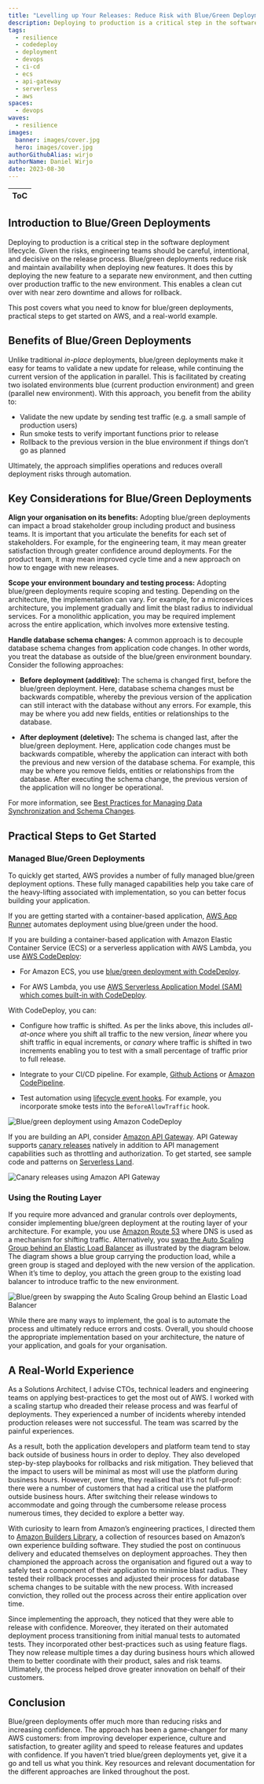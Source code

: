 ```yaml
---
title: "Levelling up Your Releases: Reduce Risk with Blue/Green Deployments"
description: Deploying to production is a critical step in the software deployment lifecycle. One approach to reduce risk is blue/green deployments.
tags:
  - resilience
  - codedeploy
  - deployment
  - devops
  - ci-cd
  - ecs
  - api-gateway
  - serverless
  - aws
spaces:
  - devops
waves:
  - resilience
images:
  banner: images/cover.jpg
  hero: images/cover.jpg
authorGithubAlias: wirjo
authorName: Daniel Wirjo
date: 2023-08-30
---
```


|ToC|
|---|

## Introduction to Blue/Green Deployments

Deploying to production is a critical step in the software deployment lifecycle. Given the risks, engineering teams should be careful, intentional, and decisive on the release process. Blue/green deployments reduce risk and maintain availability when deploying new features. It does this by deploying the new feature to a separate new environment, and then cutting over production traffic to the new environment. This enables a clean cut over with near zero downtime and allows for rollback. 

This post covers what you need to know for blue/green deployments, practical steps to get started on AWS, and a real-world example.

## Benefits of Blue/Green Deployments

Unlike traditional *in-place* deployments, blue/green deployments make it easy for teams to validate a new update for release, while continuing the current version of the application in parallel. This is facilitated by creating two isolated environments blue (current production environment) and green (parallel new environment). With this approach, you benefit from the ability to: 

* Validate the new update by sending test traffic (e.g. a small sample of production users)
* Run smoke tests to verify important functions prior to release
* Rollback to the previous version in the blue environment if things don’t go as planned

Ultimately, the approach simplifies operations and reduces overall deployment risks through automation.

## Key Considerations for Blue/Green Deployments

**Align your organisation on its benefits:** Adopting blue/green deployments can impact a broad stakeholder group including product and business teams. It is important that you articulate the benefits for each set of stakeholders. For example, for the engineering team, it may mean greater satisfaction through greater confidence around deployments. For the product team, it may mean improved cycle time and a new approach on how to engage with new releases.  

**Scope your environment boundary and testing process:** Adopting blue/green deployments require scoping and testing. Depending on the architecture, the implementation can vary. For example, for a microservices architecture, you implement gradually and limit the blast radius to individual services. For a monolithic application, you may be required implement across the entire application, which  involves more extensive testing.

**Handle database schema changes:** A common approach is to decouple database schema changes from application code changes. In other words, you treat the database as outside of the blue/green environment boundary. Consider the following approaches:

* **Before deployment (additive):** The schema is changed first, before the blue/green deployment. Here, database schema changes must be backwards compatible, whereby the previous version of the application can still interact with the database without any errors. For example, this may be where you add new fields, entities or relationships to the database. 

* **After deployment (deletive):** The schema is changed last, after the blue/green deployment. Here, application code changes must be backwards compatible, whereby the application can interact with both the previous and new version of the database schema. For example, this may be where you remove fields, entities or relationships from the database. After executing the schema change, the previous version of the application will no longer be operational.

For more information, see [Best Practices for Managing Data Synchronization and Schema Changes](https://docs.aws.amazon.com/whitepapers/latest/blue-green-deployments/best-practices-for-managing-data-synchronization-and-schema-changes.html?sc_channel=el&sc_campaign=resiliencewave&sc_content=levelling-up-your-releases-a-deep-dive-into-blue-green-deployments&sc_geo=mult&sc_country=mult&sc_outcome=acq).

## Practical Steps to Get Started

### Managed Blue/Green Deployments

To quickly get started, AWS provides a number of fully managed blue/green deployment options. These fully managed capabilities help you take care of the heavy-lifting associated with implementation, so you can better focus building your application.

If you are getting started with a container-based application, [AWS App Runner](https://docs.aws.amazon.com/apprunner/latest/dg/what-is-apprunner.html?sc_channel=el&sc_campaign=resiliencewave&sc_content=levelling-up-your-releases-a-deep-dive-into-blue-green-deployments&sc_geo=mult&sc_country=mult&sc_outcome=acq) automates deployment using blue/green under the hood. 

If you are building a container-based application with Amazon Elastic Container Service (ECS) or a serverless application with AWS Lambda, you use [AWS CodeDeploy](https://aws.amazon.com/codedeploy/?sc_channel=el&sc_campaign=resiliencewave&sc_content=levelling-up-your-releases-a-deep-dive-into-blue-green-deployments&sc_geo=mult&sc_country=mult&sc_outcome=acq):

  * For Amazon ECS, you use [blue/green deployment with CodeDeploy](https://docs.aws.amazon.com/AmazonECS/latest/developerguide/deployment-type-bluegreen.html?sc_channel=el&sc_campaign=resiliencewave&sc_content=levelling-up-your-releases-a-deep-dive-into-blue-green-deployments&sc_geo=mult&sc_country=mult&sc_outcome=acq).

  * For AWS Lambda, you use [AWS Serverless Application Model (SAM) which comes built-in with CodeDeploy](https://docs.aws.amazon.com/serverless-application-model/latest/developerguide/automating-updates-to-serverless-apps.html?sc_channel=el&sc_campaign=resiliencewave&sc_content=levelling-up-your-releases-a-deep-dive-into-blue-green-deployments&sc_geo=mult&sc_country=mult&sc_outcome=acq).

With CodeDeploy, you can:

- Configure how traffic is shifted. As per the links above, this includes *all-at-once* where you shift all traffic to the new version, *linear* where you shift traffic in equal increments, or *canary* where traffic is shifted in two increments enabling you to test with a small percentage of traffic prior to full release. 
    
* Integrate to your CI/CD pipeline. For example, [Github Actions](https://github.com/aws-samples/aws-codedeploy-github-actions-deployment) or [Amazon CodePipeline](https://docs.aws.amazon.com/codepipeline/latest/userguide/action-reference-CodeDeploy.html?sc_channel=el&sc_campaign=resiliencewave&sc_content=levelling-up-your-releases-a-deep-dive-into-blue-green-deployments&sc_geo=mult&sc_country=mult&sc_outcome=acq). 
    
* Test automation using [lifecycle event hooks](https://docs.aws.amazon.com/codedeploy/latest/userguide/reference-appspec-file-structure-hooks.html#appspec-hooks-ecs?sc_channel=el&sc_campaign=resiliencewave&sc_content=levelling-up-your-releases-a-deep-dive-into-blue-green-deployments&sc_geo=mult&sc_country=mult&sc_outcome=acq). For example, you incorporate smoke tests into the `BeforeAllowTraffic` hook. 

![Blue/green deployment using Amazon CodeDeploy](images/blue-green-codedeploy.png)

If you are building an API, consider [Amazon API Gateway](https://docs.aws.amazon.com/apigateway/latest/developerguide/canary-release.html?sc_channel=el&sc_campaign=resiliencewave&sc_content=levelling-up-your-releases-a-deep-dive-into-blue-green-deployments&sc_geo=mult&sc_country=mult&sc_outcome=acq). API Gateway supports [canary releases](https://docs.aws.amazon.com/apigateway/latest/developerguide/canary-release.html?sc_channel=el&sc_campaign=resiliencewave&sc_content=levelling-up-your-releases-a-deep-dive-into-blue-green-deployments&sc_geo=mult&sc_country=mult&sc_outcome=acq) natively in addition to API management capabilities such as throttling and authorization. To get started, see sample code and patterns on [Serverless Land](https://serverlessland.com/patterns/apigw-canary-deployment-cdk).

![Canary releases using Amazon API Gateway](images/api-gateway-canary-releases.png)

### Using the Routing Layer 

If you require more advanced and granular controls over deployments, consider implementing blue/green deployment at the routing layer of your architecture. For example, you use [Amazon Route 53](https://docs.aws.amazon.com/whitepapers/latest/blue-green-deployments/update-dns-routing-with-amazon-route-53.html?sc_channel=el&sc_campaign=resiliencewave&sc_content=levelling-up-your-releases-a-deep-dive-into-blue-green-deployments&sc_geo=mult&sc_country=mult&sc_outcome=acq) where DNS is used as a mechanism for shifting traffic. Alternatively, you [swap the Auto Scaling Group behind an Elastic Load Balancer](https://docs.aws.amazon.com/whitepapers/latest/blue-green-deployments/swap-the-auto-scaling-group-behind-elastic-load-balancer.html?sc_channel=el&sc_campaign=resiliencewave&sc_content=levelling-up-your-releases-a-deep-dive-into-blue-green-deployments&sc_geo=mult&sc_country=mult&sc_outcome=acq) as illustrated by the diagram below. The diagram  shows a blue group carrying the production load, while a green group is staged and deployed with the new version of the application. When it’s time to deploy, you attach the green group to the existing load balancer to introduce traffic to the new environment.

![Blue/green by swapping the Auto Scaling Group behind an Elastic Load Balancer](images/swap-auto-scaling-group.png)

While there are many ways to implement, the goal is to automate the process and ultimately reduce errors and costs. Overall, you should choose the appropriate implementation based on your architecture, the nature of your application, and goals for your organisation.

## A Real-World Experience

As a Solutions Architect, I advise CTOs, technical leaders and engineering teams on applying best-practices to get the most out of AWS. I worked with a scaling startup who dreaded their release process and was fearful of deployments. They experienced a number of incidents whereby intended production releases were not successful. The team was scarred by the painful experiences. 

As a result, both the application developers and platform team tend to stay back outside of business hours in order to deploy. They also developed step-by-step playbooks for rollbacks and risk mitigation. They believed that the impact to users will be minimal as most will use the platform during business hours. However, over time, they realised that it’s not full-proof: there were a number of customers that had a critical use the platform outside business hours. After switching their release windows to accommodate and going through the cumbersome release process numerous times, they decided to explore a better way. 

With curiosity to learn from Amazon’s engineering practices, I directed them to [Amazon Builders Library](https://aws.amazon.com/builders-library/going-faster-with-continuous-delivery/?sc_channel=el&sc_campaign=resiliencewave&sc_content=levelling-up-your-releases-a-deep-dive-into-blue-green-deployments&sc_geo=mult&sc_country=mult&sc_outcome=acq), a collection of resources based on Amazon’s own experience building software. They studied the post on continuous delivery and educated themselves on deployment approaches. They then championed the approach across the organisation and figured out a way to safely test a component of their application to minimise blast radius. They tested their rollback processes and adjusted their process for database schema changes to be suitable with the new process. With increased conviction, they rolled out the process across their entire application over time. 

Since implementing the approach, they noticed that they were able to release with confidence. Moreover, they iterated on their automated deployment process transitioning from initial manual tests to automated tests. They incorporated other best-practices such as using feature flags. They now release multiple times a day during business hours which allowed them to better coordinate with their product, sales and risk teams. Ultimately, the process helped drove greater innovation on behalf of their customers.

## Conclusion

Blue/green deployments offer much more than reducing risks and increasing confidence. The approach has been a game-changer for many AWS customers: from improving developer experience, culture and satisfaction, to greater agility and speed to release features and updates with confidence. If you haven’t tried blue/green deployments yet, give it a go and tell us what you think. Key resources and relevant documentation for the different approaches are linked throughout the post. 